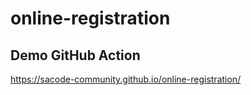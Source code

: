# online-registration

## Demo GitHub Action
https://sacode-community.github.io/online-registration/